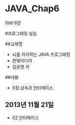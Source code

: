 JAVA_Chap6
==========

자바 6장

#프로그래밍 실습

##교재명

- 뇌를 자극하는 JAVA 프로그래밍
- 한빛미디어
- 김윤명 저

##내용

- 6장.상속과 인터페이스

## 2013년 11월 21일

- 02.인터페이스
 
